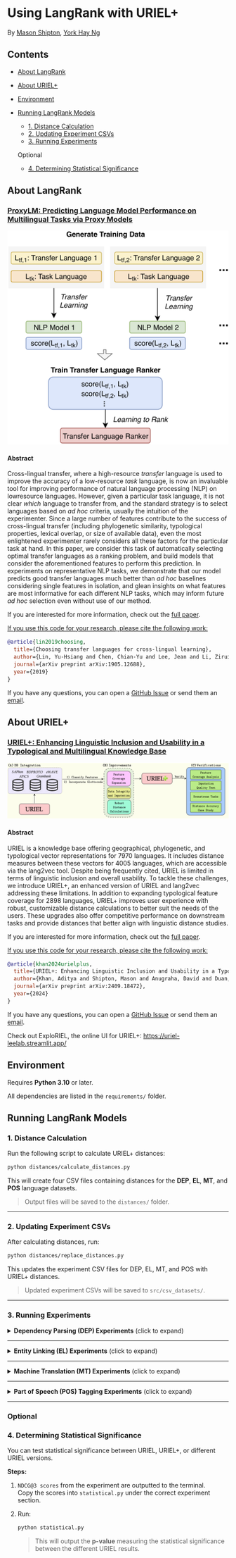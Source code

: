 # Using LangRank with URIEL+

By [Mason Shipton](https://github.com/Masonshipton25), [York Hay Ng](https://github.com/Swithord)

## Contents

- [About LangRank](#about-langrank)
- [About URIEL+](#about-uriel)
- [Environment](#environment)
- [Running LangRank Models](#running-langrank-models)
  - [1. Distance Calculation](#1-distance-calculation)
  - [2. Updating Experiment CSVs](#2-updating-experiment-csvs)
  - [3. Running Experiments](#3-running-experiments)
  
  Optional

  - [4. Determining Statistical Significance](#4-determining-statistical-significance)

## About LangRank

### [ProxyLM: Predicting Language Model Performance on Multilingual Tasks via Proxy Models](https://aclanthology.org/P19-1301/)

![framework for LM performance prediction](./logos/langrank_logo.png)

#### Abstract
Cross-lingual transfer, where a high-resource *transfer* language is used to improve the accuracy of a low-resource *task* language, is now an invaluable tool for improving performance of natural language processing (NLP) on lowresource languages. However, given a particular task language, it is not clear *which* language to transfer from, and the standard strategy is to select languages based on *ad hoc* criteria, usually the intuition of the experimenter. Since a large number of features contribute to the success of cross-lingual transfer (including phylogenetic similarity, typological properties, lexical overlap, or size of available data), even the most enlightened experimenter rarely considers all these factors for the particular task at hand. In this paper, we consider this task of automatically selecting optimal transfer languages as a ranking problem, and build models that consider the aforementioned features to perform this prediction. In experiments on representative NLP tasks, we demonstrate that our model predicts good transfer languages much better than *ad hoc* baselines considering single features in isolation, and glean insights on what features are most informative for each different NLP tasks, which may inform future *ad hoc* selection even without use of our method.

If you are interested for more information, check out the [full paper](https://aclanthology.org/P19-1301/).

<u>If you use this code for your research, please cite the following work:</u>

```bibtex
@article{lin2019choosing,
  title={Choosing transfer languages for cross-lingual learning},
  author={Lin, Yu-Hsiang and Chen, Chian-Yu and Lee, Jean and Li, Zirui and Zhang, Yuyan and Xia, Mengzhou and Rijhwani, Shruti and He, Junxian and Zhang, Zhisong and Ma, Xuezhe and others},
  journal={arXiv preprint arXiv:1905.12688},
  year={2019}
}
```

If you have any questions, you can open a [GitHub Issue](https://github.com/davidanugraha/proxylm/issues) or send them an [email](mailto:david.anugraha@gmail.com).


## About URIEL+

### [URIEL+: Enhancing Linguistic Inclusion and Usability in a Typological and Multilingual Knowledge Base](https://arxiv.org/abs/2409.18472)

![knowledge base for natural language processing](./logos/urielplus_logo.png)

#### Abstract
URIEL is a knowledge base offering geographical, phylogenetic, and typological vector representations for 7970 languages. It includes distance measures between these vectors for 4005 languages, which are accessible via the lang2vec tool. Despite being frequently cited, URIEL is limited in terms of linguistic inclusion and overall usability. To tackle these challenges, we introduce URIEL+, an enhanced version of URIEL and lang2vec addressing these limitations. In addition to expanding typological feature coverage for 2898 languages, URIEL+ improves user experience with robust, customizable distance calculations to better suit the needs of the users. These upgrades also offer competitive performance on downstream tasks and provide distances that better align with linguistic distance studies.

If you are interested for more information, check out the [full paper](https://aclanthology.org/2025.coling-main.463/).

<u>If you use this code for your research, please cite the following work:</u>

```bibtex
@article{khan2024urielplus,
  title={URIEL+: Enhancing Linguistic Inclusion and Usability in a Typological and Multilingual Knowledge Base},
  author={Khan, Aditya and Shipton, Mason and Anugraha, David and Duan, Kaiyao and Hoang, Phuong H. and Khiu, Eric and Doğruöz, A. Seza and Lee, En-Shiun Annie},
  journal={arXiv preprint arXiv:2409.18472},
  year={2024}
}
```

If you have any questions, you can open a [GitHub Issue](https://github.com/Masonshipton25/URIELPlus/issues) or send them an [email](mailto:masonshipton25@gmail.com).

Check out ExploRIEL, the online UI for URIEL+: https://uriel-leelab.streamlit.app/ 


## Environment

Requires **Python 3.10** or later.

All dependencies are listed in the `requirements/` folder.


## Running LangRank Models

### 1. Distance Calculation

Run the following script to calculate URIEL+ distances:

```bash
python distances/calculate_distances.py
```

This will create four CSV files containing distances for the **DEP**, **EL**, **MT**, and **POS** language datasets.

> Output files will be saved to the `distances/` folder.

---


### 2. Updating Experiment CSVs

After calculating distances, run:

```bash
python distances/replace_distances.py
```

This updates the experiment CSV files for DEP, EL, MT, and POS with URIEL+ distances.

> Updated experiment CSVs will be saved to `src/csv_datasets/`.

---

### 3. Running Experiments

<details>
<summary><strong>Dependency Parsing (DEP) Experiments</strong> (click to expand)</summary>

- **LangRank (all)**
  ```bash
  python src/langrank_models/dep.py --mode all
  ```

- **LangRank (lang feats)**
  ```bash
  python src/langrank_models/dep.py --mode lang
  ```

</details>

---

<details>
<summary><strong>Entity Linking (EL) Experiments</strong> (click to expand)</summary>

- **LangRank (all)**
  ```bash
  python src/langrank_models/el.py --mode all
  ```

- **LangRank (lang feats)**
  ```bash
  python src/langrank_models/el.py --mode lang
  ```

</details>

---

<details>
<summary><strong>Machine Translation (MT) Experiments</strong> (click to expand)</summary>

- **LangRank (all)**
  ```bash
  python src/langrank_models/mt.py --mode all
  ```

- **LangRank (lang feats)**
  ```bash
  python src/langrank_models/mt.py --mode lang
  ```

</details>

---

<details>
<summary><strong>Part of Speech (POS) Tagging Experiments</strong> (click to expand)</summary>

- **LangRank (all)**
  ```bash
  python src/langrank_models/pos.py --mode all
  ```

- **LangRank (lang feats)**
  ```bash
  python src/langrank_models/pos.py --mode lang
  ```

</details>

---

### Optional

### 4. Determining Statistical Significance

You can test statistical significance between URIEL, URIEL+, or different URIEL versions.

**Steps:**

1. `NDCG@3 scores` from the experiment are outputted to the terminal.  
   Copy the scores into `statistical.py` under the correct experiment section.

2. Run:
   ```bash
   python statistical.py
   ```
   > This will output the **p-value** measuring the statistical significance between the different URIEL results.
